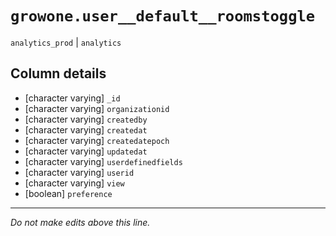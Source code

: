 # `growone.user__default__roomstoggle`
`analytics_prod` | `analytics`

## Column details
* [character varying] `_id`
* [character varying] `organizationid`
* [character varying] `createdby`
* [character varying] `createdat`
* [character varying] `createdatepoch`
* [character varying] `updatedat`
* [character varying] `userdefinedfields`
* [character varying] `userid`
* [character varying] `view`
* [boolean]   `preference`

-------------------------------------------------------------------------------
*Do not make edits above this line.*
